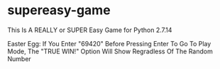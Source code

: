 # supereasy-game
This Is A REALLY or SUPER Easy Game for Python 2.7.14

Easter Egg: If You Enter "69420" Before Pressing Enter To Go To Play Mode, The "TRUE WIN!" Option Will Show Regradless Of The Random Number
